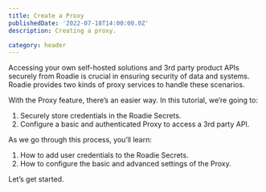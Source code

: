 ```yaml
---
title: Create a Proxy
publishedDate: '2022-07-18T14:00:00.0Z'
description: Creating a proxy.

category: header
---
```


Accessing your own self-hosted solutions and 3rd party product APIs securely from Roadie is crucial in ensuring security of data and systems. Roadie provides two kinds of proxy services to handle these scenarios. 

With the Proxy feature, there’s an easier way. In this tutorial, we’re going to:

1. Securely store credentials in the Roadie Secrets.
2. Configure a basic and authenticated Proxy to access a 3rd party API.

As we go through this process, you’ll learn:

1. How to add user credentials to the Roadie Secrets.
2. How to configure the basic and advanced settings of the Proxy.

Let’s get started.